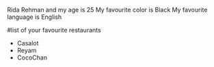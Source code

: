 Rida Rehman and my age is 25
My favourite color is Black
My favourite language is English

#list of your favourite restaurants
- Casalot
- Reyam
- CocoChan
